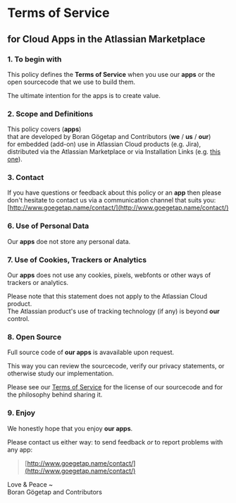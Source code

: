 # Terms of Service
## for Cloud Apps in the Atlassian Marketplace

### 1. To begin with
This policy defines the **Terms of Service** when you use our **apps** or the open sourcecode that we use to build them.

The ultimate intention for the apps is to create value.


### 2. Scope and Definitions
This policy covers (**apps**)  
that are developed by Boran Gögetap and Contributors (**we** / **us** / **our**)  
for embedded (add-on) use in Atlassian Cloud products (e.g. Jira),  
distributed via the Atlassian Marketplace or via Installation Links 
(e.g. [this one](https://developer.atlassian.com/console/install/b8f62955-0fb5-4796-8356-e034c3b34762?signature=12b3e11b37073e054e5b3a919421f140aa593d1541a88a1a95fcf7e6fcaa313d&product=jira)).

### 3. Contact
If you have questions or feedback about this policy or an **app** then please don't hesitate
to contact us via a communication channel that suits you: [http://www.goegetap.name/contact/](http://www.goegetap.name/contact/)

### 6. Use of Personal Data
Our **apps** doe not store any personal data.

### 7. Use of Cookies, Trackers or Analytics
Our **apps** does not use any cookies, pixels, webfonts or other ways of trackers or analytics.

Please note that this statement does not apply to the Atlassian Cloud product.  
The Atlassian product's use of tracking technology (if any) is beyond **our** control.

### 8. Open Source

Full source code of **our apps** is avavailable upon request.

This way you can review the sourcecode, verify our privacy statements, or otherwise study our implementation.

Please see our [Terms of Service](terms-of-service) for the license of our sourcecode and for the philosophy behind sharing it.

### 9. Enjoy

We honestly hope that you enjoy **our apps**.

Please contact us either way: to send feedback *or* to report problems with any app:
> [http://www.goegetap.name/contact/](http://www.goegetap.name/contact/)

Love & Peace ~  
Boran Gögetap and Contributors
